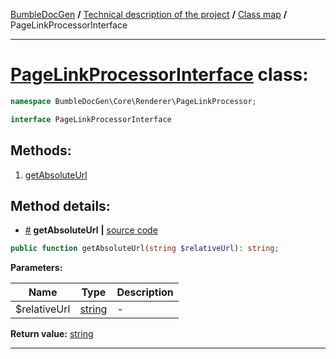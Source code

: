 <!-- {% raw %} -->
<embed> <a href="/docs/readme.md">BumbleDocGen</a> <b>/</b> <a href="/docs/tech/readme.md">Technical description of the project</a> <b>/</b> <a href="/docs/tech/map.md">Class map</a> <b>/</b> PageLinkProcessorInterface<hr> </embed>

<h1>
    <a href="https://github.com/bumble-tech/bumble-doc-gen/blob/master/BumbleDocGen/Core/Renderer/PageLinkProcessor/PageLinkProcessorInterface.php#L5">PageLinkProcessorInterface</a> class:
</h1>





```php
namespace BumbleDocGen\Core\Renderer\PageLinkProcessor;

interface PageLinkProcessorInterface
```









<h2>Methods:</h2>

<ol>
<li>
    <a href="#mgetabsoluteurl">getAbsoluteUrl</a>
    </li>
</ol>







<h2>Method details:</h2>

<div class='method_description-block'>

<ul>
<li><a name="mgetabsoluteurl" href="#mgetabsoluteurl">#</a>
 <b>getAbsoluteUrl</b>
    <b>|</b> <a href="https://github.com/bumble-tech/bumble-doc-gen/blob/master/BumbleDocGen/Core/Renderer/PageLinkProcessor/PageLinkProcessorInterface.php#L7">source code</a></li>
</ul>

```php
public function getAbsoluteUrl(string $relativeUrl): string;
```



<b>Parameters:</b>

<table>
    <thead>
    <tr>
        <th>Name</th>
        <th>Type</th>
        <th>Description</th>
    </tr>
    </thead>
    <tbody>
            <tr>
            <td>$relativeUrl</td>
            <td><a href='https://www.php.net/manual/en/language.types.string.php'>string</a></td>
            <td>-</td>
        </tr>
        </tbody>
</table>

<b>Return value:</b> <a href='https://www.php.net/manual/en/language.types.string.php'>string</a>


</div>
<hr>

<!-- {% endraw %} -->